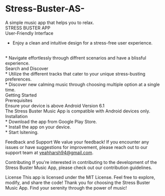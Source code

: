 # Stress-Buster-AS-
A simple music app that helps you to relax.
<br>
STRESS BUSTER APP 
<br>
User-Friendly Interface
<br>
* Enjoy a clean and intuitive design for a stress-free user experience.
<br>
* Navigate effortlessly through diffrent scenarios and have a blissful experience.
<br>
Search and Discover
<br>
* Utilize the different tracks that cater to your unique stress-busting preferences.
<br>
* Discover new calming music through choosing multiple option at a single time.
<br>
Getting Started
<br>
Prerequisites<br>
Ensure your device is above Android Version 6.1
<br>
The Stress Buster Music App is compatible with Android devices only.
<br>
Installation<br>
* Download the app from Google Play Store.<br>
* Install the app on your device.<br>
* Start lsitening. <br>

Feedback and Support
We value your feedback! If you encounter any issues or have suggestions for improvement, please reach out to our support team at yeahharsh94@gmail.com.

Contributing
If you're interested in contributing to the development of the Stress Buster Music App, please check out our contribution guidelines.

License
This app is licensed under the MIT License. Feel free to explore, modify, and share the code!
Thank you for choosing the Stress Buster Music App. Find your serenity through the power of music!




